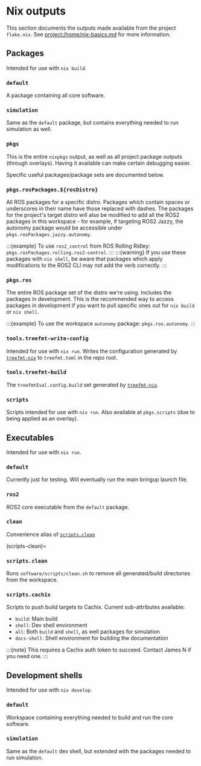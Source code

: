 # Nix outputs

This section documents the outputs made available from the project `flake.nix`.
See <project:/home/nix-basics.md> for more information.

## Packages

Intended for use with `nix build`.

### `default`

A package containing all core software.

### `simulation`

Same as the `default` package, but contains everything needed to run simulation as well.

### `pkgs`

This is the entire `nixpkgs` output, as well as all project package outputs (through overlays).
Having it available can make certain debugging easier.

Specific useful packages/package sets are documented below.

### `pkgs.rosPackages.${rosDistro}`

All ROS packages for a specific distro.
Packages which contain spaces or underscores in their name have those replaced with dashes.
The packages for the project's target distro will also be modified to add all the ROS2 packages in this workspace - for example, if targeting ROS2 Jazzy, the autonomy package would be accessible under `pkgs.rosPackages.jazzy.autonomy`.

:::{example}
To use `ros2_control` from ROS Rolling Ridley: `pkgs.rosPackages.rolling.ros2-control`.
:::
:::{warning}
If you use these packages with `nix shell`, be aware that packages which apply modifications to the ROS2 CLI may not add the verb correctly.
:::

### `pkgs.ros`

The entire ROS package set of the distro we're using.
Includes the packages in development.
This is the recommended way to access packages in development if you want to pull specific ones out for `nix build` or `nix shell`.

:::{example}
To use the workspace `autonomy` package: `pkgs.ros.autonomy`.
:::

### `tools.treefmt-write-config`

Intended for use with `nix run`.
Writes the configuration generated by [`treefmt-nix`](https://github.com/numtide/treefmt-nix) to `treefmt.toml` in the repo root.

### `tools.treefmt-build`

The `treefmtEval.config.build` set generated by [`treefmt-nix`](https://github.com/numtide/treefmt-nix).

### `scripts`

Scripts intended for use with `nix run`.
Also available at `pkgs.scripts` (due to being applied as an overlay).

## Executables

Intended for use with `nix run`.

### `default`

Currently just for testing. Will eventually run the main bringup launch file.

### `ros2`

ROS2 core executable from the `default` package.

### `clean`

Convenience alias of [`scripts.clean`](#scripts-clean)

(scripts-clean)=

### `scripts.clean`

Runs `software/scripts/clean.sh` to remove all generated/build directories from the workspace.

### `scripts.cachix`

Scripts to push build targets to Cachix.
Current sub-attributes available:

-   `build`: Main build
-   `shell`: Dev shell environment
-   `all`: Both `build` and `shell`, as well packages for simulation
-   `docs-shell`: Shell environment for building the documentation

:::{note}
This requires a Cachix auth token to succeed.
Contact James N if you need one.
:::

## Development shells

Intended for use with `nix develop`.

### `default`

Workspace containing everything needed to build and run the core software.

### `simulation`

Same as the `default` dev shell, but extended with the packages needed to run simulation.
